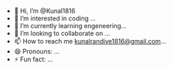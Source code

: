 - 👋 Hi, I’m @Kunal1816
- 👀 I’m interested in coding ...
- 🌱 I’m currently learning engeneering...
- 💞️ I’m looking to collaborate on ...
- 📫 How to reach me kunalrandive1816@gmail.com...
- 😄 Pronouns: ...
- ⚡ Fun fact: ...

<!---
Kunal1816/Kunal1816 is a ✨ special ✨ repository because its `README.md` (this file) appears on your GitHub profile.
You can click the Preview link to take a look at your changes.
--->
